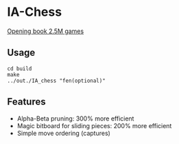 # IA-Chess

[Opening book 2.5M games](https://mega.nz/file/fFl1CK4I#gMdpOIj_1FSgyxZzVhFHoJPsaeJYWjTjygSgOaUOTsQ)

## Usage
```
cd build
make
../out./IA_chess "fen(optional)"
```

## Features
+ Alpha-Beta pruning: 300% more efficient
+ Magic bitboard for sliding pieces: 200% more efficient
+ Simple move ordering (captures)